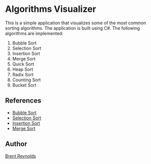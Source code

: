 # Algorithms Visualizer
This is a simple application that visualizes some of the most common sorting algorithms. The application is built using C#.
The following algorithms are implemented:
1. Bubble Sort
1. Selection Sort
1. Insertion Sort
1. Merge Sort
1. Quick Sort
1. Heap Sort
1. Radix Sort
1. Counting Sort
1. Bucket Sort
## References
- [Bubble Sort](https://code-maze.com/csharp-bubble-sort/)
- [Selection Sort](https://code-maze.com/csharp-selection-sort/)
- [Insertion Sort](https://code-maze.com/insertion-sort-csharp/)
- [Merge Sort](https://tutorials.eu/merge-sort-in-c/)

## Author
[Brent Reynolds](https://github.com/reynoldsbrent)